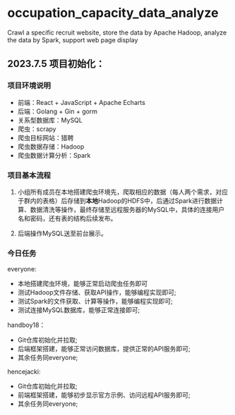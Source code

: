 # occupation_capacity_data_analyze
Crawl a specific recruit website, store the data by Apache Hadoop, analyze the data by Spark, support web page display

## 2023.7.5 项目初始化：

### 项目环境说明

+ 前端：React + JavaScript + Apache Echarts
+ 后端：Golang + Gin + gorm
+ 关系型数据库：MySQL
+ 爬虫：scrapy
+ 爬虫目标网站：猎聘
+ 爬虫数据存储：Hadoop
+ 爬虫数据计算分析：Spark

### 项目基本流程

1. 小组所有成员在本地搭建爬虫环境先，爬取相应的数据（每人两个需求，对应于群内的表格）后存储到**本地**Hadoop的HDFS中，后通过Spark进行数据计算、数据清洗等操作，最终存储至远程服务器的MySQL中，具体的连接用户名和密码，还有表的结构后续发布。

2. 后端操作MySQL送至前台展示。

### 今日任务

everyone:

+ 本地搭建爬虫环境，能够正常启动爬虫任务即可
+ 测试Hadoop文件存储、获取API操作，能够编程实现即可;
+ 测试Spark的文件获取、计算等操作，能够编程实现即可;
+ 测试连接MySQL数据库，能够正常连接即可;

handboy18：

+ Git仓库初始化并拉取;
+ 后端框架搭建，能够正常访问数据库，提供正常的API服务即可;
+ 其余任务同everyone;

hencejacki:

+ Git仓库初始化并拉取;
+ 前端框架搭建，能够初步显示官方示例、访问远程API服务即可;
+ 其余任务同everyone;

